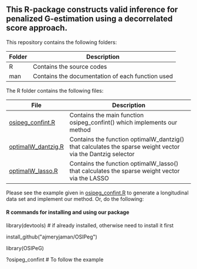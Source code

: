 ## This R-package constructs valid inference for penalized G-estimation using a decorrelated score approach.

This repository contains the following folders:

Folder | Description
--- | ---
R | Contains the source codes
man | Contains the documentation of each function used

The R folder contains the following files:

File | Description
--- | ---
[osipeg_confint.R](https://github.com/ajmeryjaman/UPoSIPeG/blob/main/R/osipeg_confint.R) | Contains the main function osipeg_confint() which implements our method
[optimalW_dantzig.R](https://github.com/ajmeryjaman/UPoSIPeG/blob/main/R/optimalW_dantzig.R) | Contains the function optimalW_dantzig() that calculates the sparse weight vector via the Dantzig selector 
[optimalW_lasso.R](https://github.com/ajmeryjaman/UPoSIPeG/blob/main/R/optimalW_lasso.R) | Contains the function optimalW_lasso() that calculates the sparse weight vector via the LASSO 

Please see the example given in [osipeg_confint.R](https://github.com/ajmeryjaman/UPoSIPeG/blob/main/R/osipeg_confint.R) to generate a longitudinal data set and implement our method. Or, do the following:

#### R commands for installing and using our package

library(devtools) # if already installed, otherwise need to install it first

install_github("ajmeryjaman/OSIPeg")

library(OSIPeG)

?osipeg_confint # To follow the example

